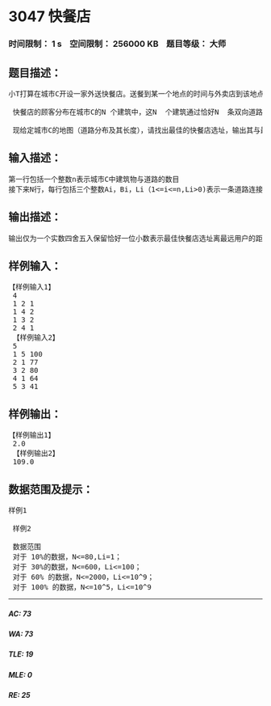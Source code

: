 # 3047 快餐店   
### 时间限制： 1 s&nbsp;&nbsp;&nbsp;&nbsp;空间限制： 256000 KB&nbsp;&nbsp;&nbsp;&nbsp;题目等级： 大师  
## 题目描述：  

<pre>
小T打算在城市C开设一家外送快餐店。送餐到某一个地点的时间与外卖店到该地点之间最短路径长度是成正比的，小T希望快餐店的地址选在离最远的顾客距离最近的地方。  
   
 快餐店的顾客分布在城市C的N 个建筑中，这N  个建筑通过恰好N  条双向道路连接起来，不存在任何两条道路连接了相同的两个建筑。任意两个建筑之间至少存在一条由双向道路连接而成 的路径。小T的快餐店可以开设在任一建筑中，也可以开设在任意一条道路的某个位置上（该位置与道路两端的建筑的距离不一定是整数）。  
   
 现给定城市C的地图（道路分布及其长度），请找出最佳的快餐店选址，输出其与最远的顾客之间的距离。
</pre>
  
  
## 输入描述：  

<pre>
第一行包括一个整数n表示城市C中建筑物与道路的数目
接下来N行，每行包括三个整数Ai，Bi，Li（1<=i<=n,Li>0)表示一条道路连接了Ai，Bi，其长度为Li
</pre>
  
  
## 输出描述：  

<pre>
输出仅为一个实数四舍五入保留恰好一位小数表示最佳快餐店选址离最远用户的距离
</pre>
  
  
## 样例输入：  

<pre>
【样例输入1】  
 4   
 1 2 1   
 1 4 2   
 1 3 2   
 2 4 1  
 【样例输入2】  
 5  
 1 5 100  
 2 1 77  
 3 2 80  
 4 1 64  
 5 3 41
</pre>
  
  
## 样例输出：  

<pre>
【样例输出1】  
 2.0   
 【样例输出2】  
 109.0
</pre>
  
  
## 数据范围及提示：  

<pre>
样例1  
   
 样例2  
   
 数据范围  
 对于 10%的数据，N<=80,Li=1；   
 对于 30%的数据，N<=600，Li<=100；   
 对于 60% 的数据，N<=2000，Li<=10^9；   
 对于 100% 的数据，N<=10^5，Li<=10^9
</pre>
  
  
***  

##### AC: 73  
##### WA: 73  
##### TLE: 19  
##### MLE: 0  
##### RE: 25  

